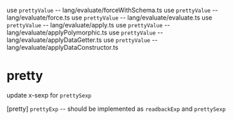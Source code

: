use `prettyValue` -- lang/evaluate/forceWithSchema.ts
use `prettyValue` -- lang/evaluate/force.ts
use `prettyValue` -- lang/evaluate/evaluate.ts
use `prettyValue` -- lang/evaluate/apply.ts
use `prettyValue` -- lang/evaluate/applyPolymorphic.ts
use `prettyValue` -- lang/evaluate/applyDataGetter.ts
use `prettyValue` -- lang/evaluate/applyDataConstructor.ts


# pretty

update x-sexp for `prettySexp`

[pretty] `prettyExp` -- should be implemented as `readbackExp` and `prettySexp`

